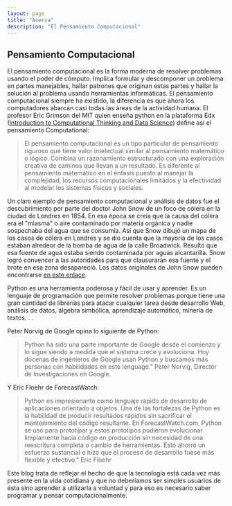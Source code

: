 ```yaml
---
layout: page
title: "Acerca"
description: "El Pensamiento Computacional"
---
```


<h2>Pensamiento Computacional</h2>
<p>
    El pensamiento computacional es la forma moderna de resolver problemas usando
    el poder de cómputo. Implica formular y descomponer un problema en partes manejables, hallar 
    patrones que originan estas partes y hallar la solución al problema usando 
    herramientas informáticas. El pensamiento computacional siempre ha existido, la diferencia
    es que ahora los computadores abarcan casi todas las áreas de la actividad
    humana. El profesor Eric Grimson del MIT quien enseña python en la plataforma Edx 
    (<a href="https://www.edx.org/course/introduction-computational-thinking-data-mitx-6-00-2x-5" target="_blank">Introduction to 
    Computational Thinking and Data Science</a>) define así el pensamiento Computational:
    <blockquote>
        <i class="fa fa-quote-left fa-2x fa-pull-left fa-border" aria-hidden="true"></i>
        El pensamiento computacional es un tipo particular de pensamiento riguroso que tiene valor intelectual
        similar al pensamiento matemático o lógico. Combina un razonamiento estructurado con una exploración creativa
        de caminos que llevan a un resultado. Es diferente al pensamiento matemático en el énfasis puesto al 
        manejar la complejidad, los recursos computacionales limitados y la efectividad al modelar los sistemas
        físicos y sociales.
    </blockquote>
</p>
<p>
    Un claro ejemplo de pensamiento computacional y análisis de datos fue el descubrimiento por parte del
    doctor John Snow de un foco de cólera en la ciudad de Londres en 1854. En esa época se creía que la causa del
    cólera era el "miasma" o aire contaminado por materia orgánica y nadie sospechaba del agua que se consumía.
    Así que Snow dibujó un mapa de los casos de cólera en Londres y se dio cuenta que la mayoría de los casos estaban
    alredeor de la bomba de agua de la calle Broadwick. Resultó que esa fuente de agua estaba siendo contaminada por aguas
    alcantarilla. Snow logró convencer a las autoridades para que clausuraran esa fuente y el brote en esa zona desapareció.
    Los datos originales de John Snow pueden encontrarse 
    <a href="http://blog.rtwilson.com/john-snows-cholera-data-in-more-formats/" target="_blank">en este enlace</a>.
</p>


<p>
    Python es una herramienta poderosa y fácil de usar y aprender. Es un lenguaje de programación
    que permite resolver problemas porque tiene una gran cantidad de librerías para atacar cualquier tarea
    desde desarrollo Web, análisis de datos, álgebra simbólica, aprendizaje automático, minería de textos. . .
</p>
<p>
    Peter Norvig de Google opina lo siguiente de Python:
    <blockquote>
        <i class="fa fa-quote-left fa-2x fa-pull-left fa-border" aria-hidden="true"></i>Python ha sido una parte importante de Google desde el comienzo y
        lo sigue siendo a medida que el sistema crece y evoluciona. Hoy
        docenas de ingenieros de Google usan Python y buscamos más personas
        con habilidades en este lenguage."
        Peter Norvig, Director de Investigaciones en Google.
    </blockquote>
</p>
<p>
    Y Eric Floehr de ForecastWatch:
    <blockquote>
        <i class="fa fa-quote-left fa-2x fa-pull-left fa-border" aria-hidden="true"></i>Python es impresionante como lenguaje rápido 
        de desarrollo de aplicaciones orientado a objetos. Una de las fortalezas de Python es la
        habilidad de producir resultados rápidos sin sacrificar el mantenimiento
        del código resultante. En ForecastWatch.com, Python se usó para prototipar
        y estos prototipos pudieron evolucionar limpiamente hacia código en 
        producción sin necesidad de una reescritura completa o cambio de herramientas.
        Estó ahorró un esfuerzo sustancial e hizo que el proceso de desarrollo fuese
        más flexible y efectivo."
        Eric Floehr
    </blockquote>
</p>
<p>
    Este blog trata de reflejar el hecho de que la tecnología  está cada vez más presente en la vida cotidiana
    y que no deberíamos ser simples usuarios de ésta sino aprender a utilizarla a voluntad y para eso es necesario
    saber programar y pensar computacionalmente. 
</p>

